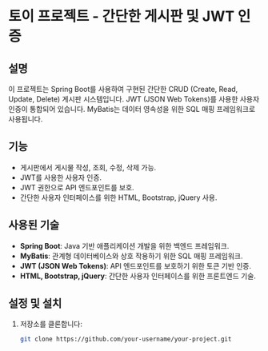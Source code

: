# 토이 프로젝트 - 간단한 게시판 및 JWT 인증

## 설명

이 프로젝트는 Spring Boot를 사용하여 구현된 간단한 CRUD (Create, Read, Update, Delete) 게시판 시스템입니다. JWT (JSON Web Tokens)를 사용한 사용자 인증이 통합되어 있습니다. MyBatis는 데이터 영속성을 위한 SQL 매핑 프레임워크로 사용됩니다.

## 기능

- 게시판에서 게시물 작성, 조회, 수정, 삭제 가능.
- JWT를 사용한 사용자 인증.
- JWT 권한으로 API 엔드포인트를 보호.
- 간단한 사용자 인터페이스를 위한 HTML, Bootstrap, jQuery 사용.

## 사용된 기술

- **Spring Boot**: Java 기반 애플리케이션 개발을 위한 백엔드 프레임워크.
- **MyBatis**: 관계형 데이터베이스와 상호 작용하기 위한 SQL 매핑 프레임워크.
- **JWT (JSON Web Tokens)**: API 엔드포인트를 보호하기 위한 토큰 기반 인증.
- **HTML, Bootstrap, jQuery**: 간단한 사용자 인터페이스를 위한 프론트엔드 기술.

## 설정 및 설치

1. 저장소를 클론합니다:
   ```bash
   git clone https://github.com/your-username/your-project.git
